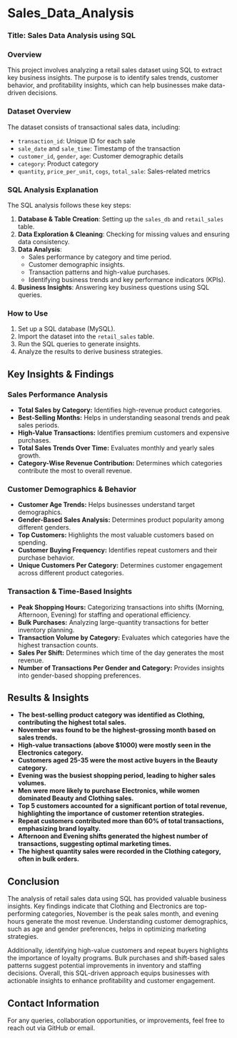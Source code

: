 # Sales_Data_Analysis

### Title: Sales Data Analysis using SQL

### Overview
This project involves analyzing a retail sales dataset using SQL to extract key business insights. The purpose is to identify sales trends, customer behavior, and profitability insights, which can help businesses make data-driven decisions.

### Dataset Overview
The dataset consists of transactional sales data, including:
- `transaction_id`: Unique ID for each sale
- `sale_date` and `sale_time`: Timestamp of the transaction
- `customer_id`, `gender`, `age`: Customer demographic details
- `category`: Product category
- `quantity`, `price_per_unit`, `cogs`, `total_sale`: Sales-related metrics

### SQL Analysis Explanation
The SQL analysis follows these key steps:
1. **Database & Table Creation**: Setting up the `sales_db` and `retail_sales` table.
2. **Data Exploration & Cleaning**: Checking for missing values and ensuring data consistency.
3. **Data Analysis**:
   - Sales performance by category and time period.
   - Customer demographic insights.
   - Transaction patterns and high-value purchases.
   - Identifying business trends and key performance indicators (KPIs).
4. **Business Insights**: Answering key business questions using SQL queries.

### How to Use
1. Set up a SQL database (MySQL).
2. Import the dataset into the `retail_sales` table.
3. Run the SQL queries to generate insights.
4. Analyze the results to derive business strategies.

## Key Insights & Findings

### Sales Performance Analysis
- **Total Sales by Category:** Identifies high-revenue product categories.
- **Best-Selling Months:** Helps in understanding seasonal trends and peak sales periods.
- **High-Value Transactions:** Identifies premium customers and expensive purchases.
- **Total Sales Trends Over Time:** Evaluates monthly and yearly sales growth.
- **Category-Wise Revenue Contribution:** Determines which categories contribute the most to overall revenue.

### Customer Demographics & Behavior
- **Customer Age Trends:** Helps businesses understand target demographics.
- **Gender-Based Sales Analysis:** Determines product popularity among different genders.
- **Top Customers:** Highlights the most valuable customers based on spending.
- **Customer Buying Frequency:** Identifies repeat customers and their purchase behavior.
- **Unique Customers Per Category:** Determines customer engagement across different product categories.

### Transaction & Time-Based Insights
- **Peak Shopping Hours:** Categorizing transactions into shifts (Morning, Afternoon, Evening) for staffing and operational efficiency.
- **Bulk Purchases:** Analyzing large-quantity transactions for better inventory planning.
- **Transaction Volume by Category:** Evaluates which categories have the highest transaction counts.
- **Sales Per Shift:** Determines which time of the day generates the most revenue.
- **Number of Transactions Per Gender and Category:** Provides insights into gender-based shopping preferences.

## Results & Insights
- **The best-selling product category was identified as Clothing, contributing the highest total sales.**
- **November was found to be the highest-grossing month based on sales trends.**
- **High-value transactions (above $1000) were mostly seen in the Electronics category.**
- **Customers aged 25-35 were the most active buyers in the Beauty category.**
- **Evening was the busiest shopping period, leading to higher sales volumes.**
- **Men were more likely to purchase Electronics, while women dominated Beauty and Clothing sales.**
- **Top 5 customers accounted for a significant portion of total revenue, highlighting the importance of customer retention strategies.**
- **Repeat customers contributed more than 60% of total transactions, emphasizing brand loyalty.**
- **Afternoon and Evening shifts generated the highest number of transactions, suggesting optimal marketing times.**
- **The highest quantity sales were recorded in the Clothing category, often in bulk orders.**

## Conclusion
The analysis of retail sales data using SQL has provided valuable business insights. Key findings indicate that Clothing and Electronics are top-performing categories, November is the peak sales month, and evening hours generate the most revenue. Understanding customer demographics, such as age and gender preferences, helps in optimizing marketing strategies. 

Additionally, identifying high-value customers and repeat buyers highlights the importance of loyalty programs. Bulk purchases and shift-based sales patterns suggest potential improvements in inventory and staffing decisions. Overall, this SQL-driven approach equips businesses with actionable insights to enhance profitability and customer engagement.

## Contact Information
For any queries, collaboration opportunities, or improvements, feel free to reach out via GitHub or email.



